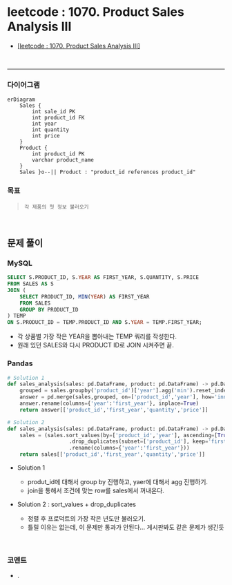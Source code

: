 # leetcode : 1070. Product Sales Analysis III
* [[leetcode : 1070. Product Sales Analysis III]](https://leetcode.com/problems/product-sales-analysis-iii/description/)
<br>

---

### **다이어그램**
```mermaid
erDiagram
    Sales {
        int sale_id PK
        int product_id FK
        int year
        int quantity
        int price
    }
    Product {
        int product_id PK
        varchar product_name
    }
    Sales }o--|| Product : "product_id references product_id"
```

### **목표**
> `각 제품의 첫 정보 불러오기`

<br>

## 문제 풀이

### **MySQL**
```SQL
SELECT S.PRODUCT_ID, S.YEAR AS FIRST_YEAR, S.QUANTITY, S.PRICE
FROM SALES AS S
JOIN (
    SELECT PRODUCT_ID, MIN(YEAR) AS FIRST_YEAR
    FROM SALES
    GROUP BY PRODUCT_ID
) TEMP
ON S.PRODUCT_ID = TEMP.PRODUCT_ID AND S.YEAR = TEMP.FIRST_YEAR;

```

* 각 상품별 가장 작은 YEAR을 뽑아내는 TEMP 쿼리를 작성한다.
* 원래 있던 SALES와 다시 PRODUCT ID로 JOIN 시켜주면 끝.
  
### **Pandas**
```python
# Solution 1
def sales_analysis(sales: pd.DataFrame, product: pd.DataFrame) -> pd.DataFrame:
    grouped = sales.groupby('product_id')['year'].agg('min').reset_index()
    answer = pd.merge(sales,grouped, on=['product_id','year'], how='inner')
    answer.rename(columns={'year':'first_year'}, inplace=True)
    return answer[['product_id','first_year','quantity','price']]

# Solution 2
def sales_analysis(sales: pd.DataFrame, product: pd.DataFrame) -> pd.DataFrame:
    sales = (sales.sort_values(by=['product_id','year'], ascending=[True,True])
                    .drop_duplicates(subset=['product_id'], keep='first')
                    .rename(columns={'year':'first_year'}))
    return sales[['product_id','first_year','quantity','price']]
```

* Solution 1
  * produt_id에 대해서 group by 진행하고, yaer에 대해서 agg 진행하기.
  * join을 통해서 조건에 맞는 row를 sales에서 꺼내온다.
    
* Solution 2 : sort_values + drop_duplicates
  * 정렬 후 프로덕트의 가장 작은 년도만 불러오기.
  * 틀릴 이유는 없는데, 이 문제만 통과가 안된다... 게시판봐도 같은 문제가 생긴듯

<br>

### **코멘트**
* .